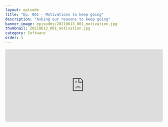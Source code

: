 ```yaml
---
layout: episode
title: "Ep. 001 - Motivations to keep going"
description: "Asking our reasons to keep going"
banner_image: episodes/20210613_001_motivation.jpg
thumbnail: 20210613_001_motivation.jpg
category: Software
order: 1
---
```


<div class="spotify-embeds mb-4">
<iframe src="https://open.spotify.com/embed/episode/4z4uPL1WK6RAMxr0hfYwwG" width="100%" height="232" frameBorder="0" allowtransparency="true" allow="encrypted-media"></iframe>
</div>
